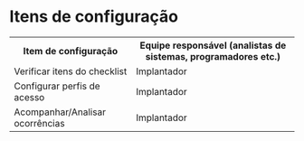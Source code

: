 # Itens de configuração

<table>
<tr><th>Item de configuração</th><th>Equipe responsável (analistas de sistemas, programadores etc.)</th></tr>
<tr><td>Verificar itens do checklist</td><td>Implantador</td></tr>
<tr><td>Configurar perfis de acesso</td><td>Implantador</td></tr>
<tr><td>Acompanhar/Analisar ocorrências</td><td>Implantador</td></tr>
</table>
